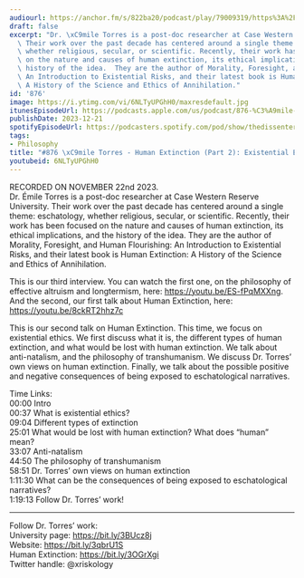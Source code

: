 ```yaml
---
audiourl: https://anchor.fm/s/822ba20/podcast/play/79009319/https%3A%2F%2Fd3ctxlq1ktw2nl.cloudfront.net%2Fstaging%2F2023-10-22%2F39beb27f-b397-0cc4-4e8f-2ddbaea3b642.m4a
draft: false
excerpt: "Dr. \xC9mile Torres is a post-doc researcher at Case Western Reserve University.\
  \ Their work over the past decade has centered around a single theme: eschatology,\
  \ whether religious, secular, or scientific. Recently, their work has been focused\
  \ on the nature and causes of human extinction, its ethical implications, and the\
  \ history of the idea.  They are the author of Morality, Foresight, and Human Flourishing:\
  \ An Introduction to Existential Risks, and their latest book is Human Extinction:\
  \ A History of the Science and Ethics of Annihilation."
id: '876'
image: https://i.ytimg.com/vi/6NLTyUPGhH0/maxresdefault.jpg
itunesEpisodeUrl: https://podcasts.apple.com/us/podcast/876-%C3%A9mile-torres-human-extinction-part-2-existential/id1451347236?i=1000639371154&uo=4
publishDate: 2023-12-21
spotifyEpisodeUrl: https://podcasters.spotify.com/pod/show/thedissenter/episodes/876-mile-Torres---Human-Extinction-Part-2-Existential-Ethics-e2c9m37
tags:
- Philosophy
title: "#876 \xC9mile Torres - Human Extinction (Part 2): Existential Ethics"
youtubeid: 6NLTyUPGhH0
---
```

<div class="timelinks">

RECORDED ON NOVEMBER 22nd 2023.  
Dr. Émile Torres is a post-doc researcher at Case Western Reserve University. Their work over the past decade has centered around a single theme: eschatology, whether religious, secular, or scientific. Recently, their work has been focused on the nature and causes of human extinction, its ethical implications, and the history of the idea.  They are the author of Morality, Foresight, and Human Flourishing: An Introduction to Existential Risks, and their latest book is Human Extinction: A History of the Science and Ethics of Annihilation.

This is our third interview. You can watch the first one, on the philosophy of effective altruism and longtermism, here: https://youtu.be/ES-fPqMXXng. And the second, our first talk about Human Extinction, here: https://youtu.be/8ckRT2hhz7c

This is our second talk on Human Extinction. This time, we focus on existential ethics. We first discuss what it is, the different types of human extinction, and what would be lost with human extinction. We talk about anti-natalism, and the philosophy of transhumanism. We discuss Dr. Torres’ own views on human extinction. Finally, we talk about the possible positive and negative consequences of being exposed to eschatological narratives.

Time Links:  
<time>00:00</time> Intro  
<time>00:37</time> What is existential ethics?  
<time>09:04</time> Different types of extinction  
<time>25:01</time> What would be lost with human extinction? What does “human” mean?  
<time>33:07</time> Anti-natalism  
<time>44:50</time> The philosophy of transhumanism  
<time>58:51</time> Dr. Torres’ own views on human extinction  
<time>1:11:30</time> What can be the consequences of being exposed to eschatological narratives?  
<time>1:19:13</time> Follow Dr. Torres’ work!

---

Follow Dr. Torres’ work:  
University page: https://bit.ly/3BUcz8j  
Website: https://bit.ly/3qbrU1S  
Human Extinction: https://bit.ly/3OGrXgi  
Twitter handle: @xriskology
</div>

